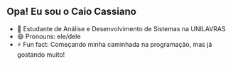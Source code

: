 ## Opa! Eu sou o Caio Cassiano

- 🌱 Estudante de Análise e Desenvolvimento de Sistemas na UNILAVRAS
- 😄 Pronouns: ele/dele
- ⚡ Fun fact: Começando minha caminhada na programação, mas já gostando muito!
